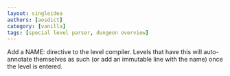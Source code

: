 ```yaml
---
layout: singleidea
authors: [aosdict]
category: [vanilla]
tags: [special level parser, dungeon overview]
---
```

Add a NAME: directive to the level compiler. Levels that have this will auto-annotate themselves as such (or add an immutable line with the name) once the level is entered.
